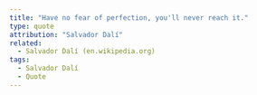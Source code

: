 ```yaml
---
title: "Have no fear of perfection, you'll never reach it."
type: quote
attribution: "Salvador Dalí"
related:
  - Salvador Dalí (en.wikipedia.org)
tags:
  - Salvador Dalí
  - Quote
---
```

